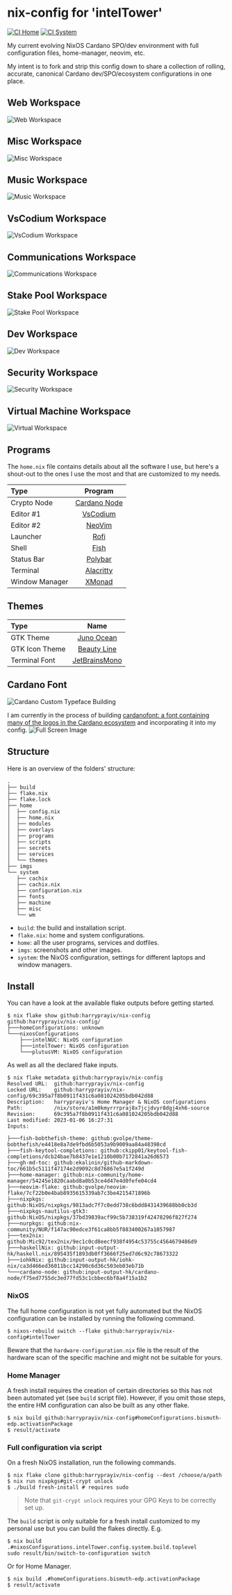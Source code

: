 nix-config for 'intelTower'
==========

[![CI Home](https://github.com/harryprayiv/nix-config/workflows/Home/badge.svg)](https://github.com/harryprayiv/nix-config/actions)
[![CI System](https://github.com/harryprayiv/nix-config/workflows/NixOS/badge.svg)](https://github.com/harryprayiv/nix-config/actions)

My current evolving NixOS Cardano SPO/dev environment with full configuration files, home-manager, neovim, etc. 

My intent is to fork and strip this config down to share a collection of rolling, accurate, canonical Cardano dev/SPO/ecosystem configurations in one place. 

## Web Workspace
![Web Workspace](imgs/screenshotWs/webWs.png)
## Misc Workspace
![Misc Workspace](imgs/screenshotWs/mscWs.png)
## Music Workspace
![Music Workspace](imgs/screenshotWs/musWs.png)
## VsCodium Workspace
![VsCodium Workspace](imgs/screenshotWs/vscWs.png)
## Communications Workspace
![Communications Workspace](imgs/screenshotWs/comWs.png)
## Stake Pool Workspace
![Stake Pool Workspace](imgs/screenshotWs/spoWs.png)
## Dev Workspace
![Dev Workspace](imgs/screenshotWs/devWs.png)
## Security Workspace
![Security Workspace](imgs/screenshotWs/secWs.png)
## Virtual Machine Workspace
![Virtual Workspace](imgs/screenshotWs/vmsWs.png)

## Programs

The `home.nix` file contains details about all the software I use, but here's a shout-out to the ones I use the most and that are customized to my needs.

| Type           | Program      |
| :------------- | :----------: |
| Crypto Node    | [Cardano Node](https://github.com/input-output-hk/cardano-node) |
| Editor #1      | [VsCodium](https://vscodium.com/) |
| Editor #2      | [NeoVim](https://neovim.io/) |
| Launcher       | [Rofi](https://github.com/davatorium/rofi) |
| Shell          | [Fish](https://fishshell.com/) |
| Status Bar     | [Polybar](https://polybar.github.io/) |
| Terminal       | [Alacritty](https://github.com/alacritty/alacritty) |
| Window Manager | [XMonad](https://xmonad.org/) |

## Themes

| Type           | Name      |
| :------------- | :----------: |
| GTK Theme      | [Juno Ocean](https://github.com/EliverLara/Juno) |
| GTK Icon Theme | [Beauty Line](https://www.gnome-look.org/p/1425426/) |
| Terminal Font  | [JetBrainsMono](https://www.jetbrains.com/lp/mono/) |

## Cardano Font
![Cardano Custom Typeface Building](imgs/screenshotWs/cardano_logo_collection.png)

I am currently in the process of building [cardanofont: a font containing many of the logos in the Cardano ecosystem](https://github.com/Cardano-on-Nix/cardanofont) and incorporating it into my config.
![Full Screen Image](imgs/screenshotWs/fontCreation.png)


## Structure

Here is an overview of the folders' structure:

```
.
├── build
├── flake.nix
├── flake.lock
├── home
│  ├── config.nix
│  ├── home.nix
│  ├── modules
│  ├── overlays
│  ├── programs
│  ├── scripts
│  ├── secrets
│  ├── services
│  └── themes
├── imgs
└── system
   ├── cachix
   ├── cachix.nix
   ├── configuration.nix
   ├── fonts
   ├── machine
   ├── misc
   └── wm
```

- `build`: the build and installation script.
- `flake.nix`: home and system configurations.
- `home`: all the user programs, services and dotfiles.
- `imgs`: screenshots and other images.
- `system`: the NixOS configuration, settings for different laptops and window managers.

## Install

You can have a look at the available flake outputs before getting started.

```console
$ nix flake show github:harryprayiv/nix-config
github:harryprayiv/nix-config/
├───homeConfigurations: unknown
└───nixosConfigurations
    ├───intelNUC: NixOS configuration
    ├───intelTower: NixOS configuration
    └───plutusVM: NixOS configuration
```

As well as all the declared flake inputs.

```console
$ nix flake metadata github:harryprayiv/nix-config
Resolved URL:  github:harryprayiv/nix-config
Locked URL:    github:harryprayiv/nix-config/69c395a7f8b0911f431c6a081024205bdb042d88
Description:   harryprayiv's Home Manager & NixOS configurations
Path:          /nix/store/a1m0kmyrrrpraj8x7jcjdvyr8dgj4xh6-source
Revision:      69c395a7f8b0911f431c6a081024205bdb042d88
Last modified: 2023-01-06 16:27:31
Inputs:

├───fish-bobthefish-theme: github:gvolpe/theme-bobthefish/e4418e8a7de9fbd6b5053a9b9009aa84a48398cd
├───fish-keytool-completions: github:ckipp01/keytool-fish-completions/dcb24bae7b8437e1e1210b00b7172841a26d6573
├───gh-md-toc: github:ekalinin/github-markdown-toc/661b5c5111f47174e2d9092c8d76867e5a1f249d
├───home-manager: github:nix-community/home-manager/54245e1820caabd8a0b53ce4d47e4d0fefe04cd4
├───neovim-flake: github:gvolpe/neovim-flake/7cf22b0e4bab8935615339ab7c3be4215471896b
├───nixpkgs: github:NixOS/nixpkgs/9813adc7f7c0edd738c6bdd8431439688bb0cb3d
├───nixpkgs-nautilus-gtk3: github:NixOS/nixpkgs/37bd39839acf99c5b738319f42478296f827f274
├───nurpkgs: github:nix-community/NUR/f147ac90edce3f61ca8bb5f883400267a1057987
├───tex2nix: github:Mic92/tex2nix/9ec1c0cd8eecf938f4954c53755c4564679486d9
├───haskellNix: github:input-output-hk/haskell.nix/895435f1893db0ff3666f25ed7d6c92c78673322
├───iohkNix: github:input-output-hk/iohk-nix/ca3d466ed36011bcc14290c6d36c503eb03eb71b
└───cardano-node: github:input-output-hk/cardano-node/f75ed7755dc3ed77fd53c1cbbec6bf8a4f15a1b2
```

### NixOS

The full home configuration is not yet fully automated but the NixOS configuration can be installed by running the following command.

```console
$ nixos-rebuild switch --flake github:harryprayiv/nix-config#intelTower
```

Beware that the `hardware-configuration.nix` file is the result of the hardware scan of the specific machine and might not be suitable for yours.

### Home Manager

A fresh install requires the creation of certain directories so this has not been automated yet (see `build` script file). However, if you omit those steps, the entire HM configuration can also be built as any other flake.

```console
$ nix build github:harryprayiv/nix-config#homeConfigurations.bismuth-edp.activationPackage
$ result/activate
```

### Full configuration via script

On a fresh NixOS installation, run the following commands.

```console
$ nix flake clone github:harryprayiv/nix-config --dest /choose/a/path
$ nix run nixpkgs#git-crypt unlock
$ ./build fresh-install # requires sudo
```

> Note that `git-crypt unlock` requires your GPG Keys to be correctly set up.

The `build` script is only suitable for a fresh install customized to my personal use but you can build the flakes directly. E.g.

```console
$ nix build .#nixosConfigurations.intelTower.config.system.build.toplevel
sudo result/bin/switch-to-configuration switch
```

Or for Home Manager.

```console
$ nix build .#homeConfigurations.bismuth-edp.activationPackage
$ result/activate
```

